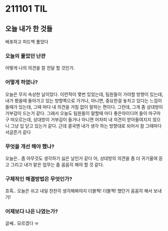 # 211101 TIL

## 오늘 내가 한 것들
배포하고 피드백 풀었다
### 오늘의 풀었던 난관
어떻게 나의 의견을 잘 전달 할 것인가.
### 어떻게 하였나?
오늘은 무지 속상한 날이었다.
이런적이 몇번 있었는데,
팀원들이 가야할 방향이 있는데,
내가 봤을때 돌아가고 있는 방향쪽으로 가거나,
아니면, 중요한걸 놓치고 있다는 느낌이 들때가 있는데,
그때 마다 내 의견을 거침 없이 말하는 편이다.
그런데, 그게 좀 상대방이 거부감이 드는거 같다.
그래서 오늘도 팀원들이 말할때 마다 좋은아이디어 들이 마구마구 떠오르는데,
상대방이 거부감이 들거나
아니면 어차피 내 의견이 받아들여지지 않으니
그냥 입 닫고 있는거 같다.
근데 결국엔 내가 생각 하는 방향대로 되어서
참 그때마다 서글픈거 같다

### 무엇을 개선 해야 했나?
오늘은.. 좀 아무것도 생각하기 싫은 날인거 같다
아, 상대방의 의견을 좀 더 귀기울여 듣고 
그리고 내가 맡은 업무는 좀 꼼꼼히 해야 할 것 같다.

### 구체적인 해결방법은 무엇인가?
흐흑.. 오늘은 쉬고 내일 찬찬히 생각해봐야지
더블첵! 더블첵! 했던거 꼼꼼히 해서 보내기!


### 어제보다 나은 나였는가?
글쎄.. 모르겠다 ㅠ